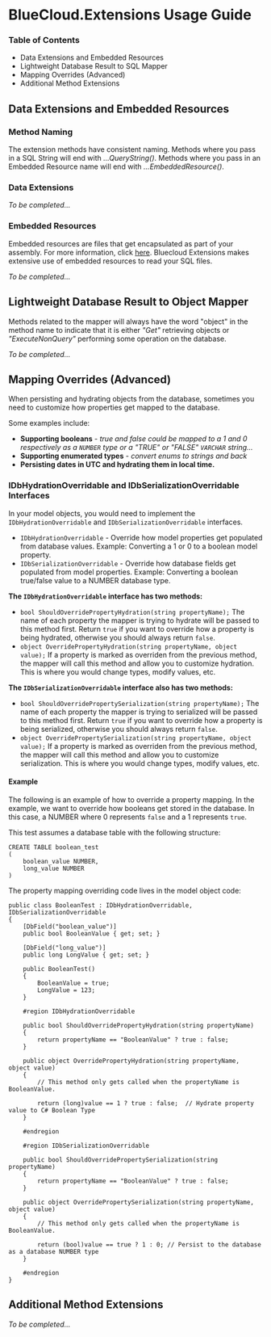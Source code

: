 # BlueCloud.Extensions Usage Guide

### Table of Contents

* Data Extensions and Embedded Resources
* Lightweight Database Result to SQL Mapper
* Mapping Overrides (Advanced)
* Additional Method Extensions


## Data Extensions and Embedded Resources

### Method Naming

The extension methods have consistent naming.  Methods where you pass in a SQL String will end with _...QueryString()_.  Methods where you pass in an Embedded Resource name will end with _...EmbeddedResource()_.

### Data Extensions

_To be completed..._

### Embedded Resources

Embedded resources are files that get encapsulated as part of your assembly.  For more information, click [here](https://support.microsoft.com/en-us/help/816181/how-to-embed-and-to-access-resources-by-using-visual-c-net-or-visual-c).  Bluecloud Extensions makes extensive use of embedded resources to read your SQL files.

_To be completed..._

## Lightweight Database Result to Object Mapper

Methods related to the mapper will always have the word "object" in the method name to indicate that it is either _"Get"_ retrieving objects or _"ExecuteNonQuery"_ performing some operation on the database.



_To be completed..._

## Mapping Overrides (Advanced)

When persisting and hydrating objects from the database, sometimes you need to customize how properties get mapped to the database.  

Some examples include:

 * **Supporting booleans** - _true and false could be mapped to a 1 and 0 respectively as a `NUMBER` type or a "TRUE" or "FALSE" `VARCHAR` string..._
 * **Supporting enumerated types** - _convert enums to strings and back_
 * **Persisting dates in UTC and hydrating them in local time.**

### IDbHydrationOverridable and IDbSerializationOverridable Interfaces

In your model objects, you would need to implement the `IDbHydrationOverridable` and `IDbSerializationOverridable` interfaces.

 * `IDbHydrationOverridable` - Override how model properties get populated from database values.  Example: Converting a 1 or 0 to a boolean model property.
 * `IDbSerializationOverridable` - Override how database fields get populated from model properties.  Example: Converting a boolean true/false value to a NUMBER database type.

 **The `IDbHydrationOverridable` interface has two methods:**

 * `bool ShouldOverridePropertyHydration(string propertyName);` The name of each property the mapper is trying to hydrate will be passed to this method first.  Return `true` if you want to override how a property is being hydrated, otherwise you should always return `false`.
 * `object OverridePropertyHydration(string propertyName, object value);` If a property is marked as overriden from the previous method, the mapper will call this method and allow you to customize hydration.  This is where you would change types, modify values, etc.

 **The `IDbSerializationOverridable` interface also has two methods:**
 
 * `bool ShouldOverridePropertySerialization(string propertyName);` The name of each property the mapper is trying to serialized will be passed to this method first.  Return `true` if you want to override how a property is being serialized, otherwise you should always return `false`.
 * `object OverridePropertySerialization(string propertyName, object value);` If a property is marked as overriden from the previous method, the mapper will call this method and allow you to customize serialization.  This is where you would change types, modify values, etc. 

#### Example

The following is an example of how to override a property mapping.  In the example, we want to override how booleans get stored in the database.  In this case, a NUMBER where 0 represents `false` and a 1 represents `true`.

This test assumes a database table with the following structure:

```
CREATE TABLE boolean_test 
(
	boolean_value NUMBER, 
	long_value NUMBER
)
```

The property mapping overriding code lives in the model object code:

```
public class BooleanTest : IDbHydrationOverridable, IDbSerializationOverridable
{
    [DbField("boolean_value")]
    public bool BooleanValue { get; set; }

    [DbField("long_value")]
    public long LongValue { get; set; }

    public BooleanTest() 
    {
        BooleanValue = true;
        LongValue = 123;
    }

    #region IDbHydrationOverridable

    public bool ShouldOverridePropertyHydration(string propertyName)
    {
        return propertyName == "BooleanValue" ? true : false;
    }

    public object OverridePropertyHydration(string propertyName, object value)
    {
        // This method only gets called when the propertyName is BooleanValue.

        return (long)value == 1 ? true : false;  // Hydrate property value to C# Boolean Type
    }

    #endregion

    #region IDbSerializationOverridable

    public bool ShouldOverridePropertySerialization(string propertyName)
    {
        return propertyName == "BooleanValue" ? true : false;
    }

    public object OverridePropertySerialization(string propertyName, object value)
    {
        // This method only gets called when the propertyName is BooleanValue.

        return (bool)value == true ? 1 : 0; // Persist to the database as a database NUMBER type
    }

    #endregion
}
```


## Additional Method Extensions

_To be completed..._